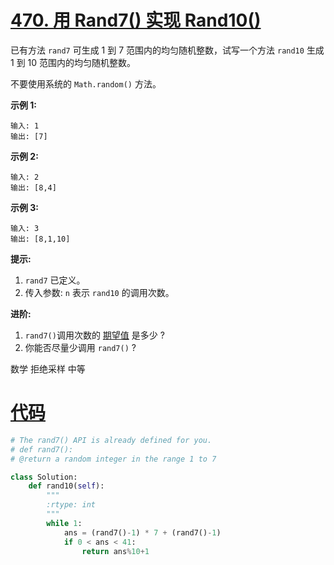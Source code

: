 # [470. 用 Rand7() 实现 Rand10()](https://leetcode-cn.com/problems/implement-rand10-using-rand7/)

已有方法 `rand7` 可生成 1 到 7 范围内的均匀随机整数，试写一个方法 `rand10` 生成 1 到 10 范围内的均匀随机整数。

不要使用系统的 `Math.random()` 方法。



**示例 1:**

```
输入: 1
输出: [7]
```

**示例 2:**

```
输入: 2
输出: [8,4]
```

**示例 3:**

```
输入: 3
输出: [8,1,10]
```

 

**提示:**

1. `rand7` 已定义。
2. 传入参数: `n` 表示 `rand10` 的调用次数。

 

**进阶:**

1. `rand7()`调用次数的 [期望值](https://en.wikipedia.org/wiki/Expected_value) 是多少 ?
2. 你能否尽量少调用 `rand7()` ?

数学 拒绝采样 中等

# [代码](https://leetcode-cn.com/problems/implement-rand10-using-rand7/solution/yong-rand7-shi-xian-rand10-by-leetcode-s-qbmd/)

```python
# The rand7() API is already defined for you.
# def rand7():
# @return a random integer in the range 1 to 7

class Solution:
    def rand10(self):
        """
        :rtype: int
        """
        while 1:
            ans = (rand7()-1) * 7 + (rand7()-1)
            if 0 < ans < 41:
                return ans%10+1
```

